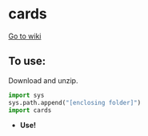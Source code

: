 # cards

[Go to wiki](https://github.com/EZLiang/cards/wiki)<br />

To use:
----
Download and unzip.
```py
import sys
sys.path.append("[enclosing folder]")
import cards
```
* **Use!**
